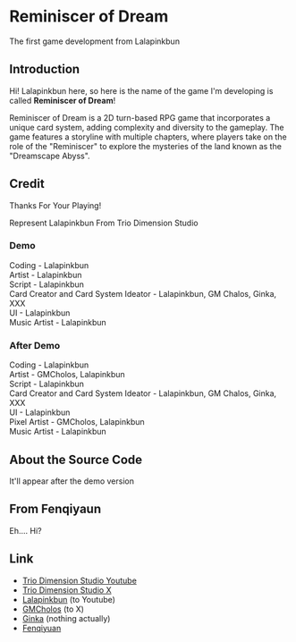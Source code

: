# Reminiscer of Dream
The first game development from Lalapinkbun

## Introduction
Hi! Lalapinkbun here, so here is the name of the game I'm developing is called **Reminiscer of Dream**!

Reminiscer of Dream is a 2D turn-based RPG game that incorporates a unique card system, adding complexity and diversity to the gameplay. The game features a storyline with multiple chapters, where players take on the role of the "Reminiscer" to explore the mysteries of the land known as the "Dreamscape Abyss".

## Credit
Thanks For Your Playing!

Represent
Lalapinkbun From Trio Dimension Studio

### Demo
Coding - Lalapinkbun <br/>
Artist - Lalapinkbun <br/>
Script - Lalapinkbun <br/>
Card Creator and Card System Ideator - Lalapinkbun, GM Chalos, Ginka, XXX <br/>
UI - Lalapinkbun <br/>
Music Artist - Lalapinkbun <br/>

### After Demo
Coding - Lalapinkbun <br/>
Artist - GMCholos, Lalapinkbun <br/>
Script - Lalapinkbun <br/>
Card Creator and Card System Ideator - Lalapinkbun, GM Chalos, Ginka, XXX <br/>
UI - Lalapinkbun <br/>
Pixel Artist - GMCholos, Lalapinkbun <br/>
Music Artist - Lalapinkbun <br/>

## About the Source Code
It'll appear after the demo version

## From Fenqiyaun
Eh.... Hi?

## Link
- [Trio Dimension Studio Youtube](https://www.youtube.com/@TrioDimensionStudioOfficial) <br/>
- [Trio Dimension Studio X](https://x.com/TrioDimension) <br/>
- [Lalapinkbun](https://www.youtube.com/@lalapinkbun) (to Youtube) <br/>
- [GMCholos](https://x.com/JustTurbo02) (to X) <br/>
- [Ginka]() (nothing actually) <br/>
- [Fenqiyuan](https://www.youtube.com/@fenqiyuan) <br/>
